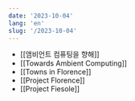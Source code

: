 ```yaml
---
date: '2023-10-04'
lang: 'en'
slug: '/2023-10-04'
---
```


- [[앰비언트 컴퓨팅을 향해]]
- [[Towards Ambient Computing]]
- [[Towns in Florence]]
- [[Project Florence]]
- [[Project Fiesole]]
